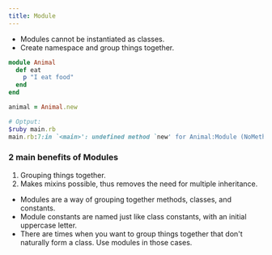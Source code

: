 ```yaml
---
title: Module
---
```


- Modules cannot be instantiated as classes.
- Create namespace and group things together.

```rb
module Animal
  def eat
    p "I eat food"
  end
end

animal = Animal.new

# Optput:
$ruby main.rb
main.rb:7:in `<main>': undefined method `new' for Animal:Module (NoMethodError)
```

### 2 main benefits of Modules
1. Grouping things together.
2. Makes mixins possible, thus removes the need for multiple inheritance.

- Modules are a way of grouping together methods, classes, and constants.
- Module constants are named just like class constants, with an initial uppercase letter.
- There are times when you want to group things together that don't naturally form a class. Use modules in those cases.